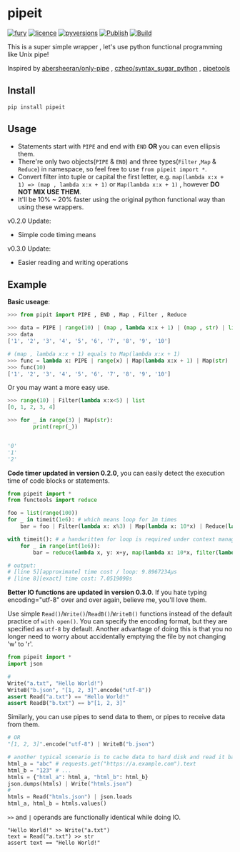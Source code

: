 # pipeit
[![fury](https://badge.fury.io/py/pipeit.svg)](https://badge.fury.io/py/pipeit)
[![licence](https://img.shields.io/github/license/GoodManWEN/pipeit)](https://github.com/GoodManWEN/pipeit/blob/master/LICENSE)
[![pyversions](https://img.shields.io/pypi/pyversions/pipeit.svg)](https://pypi.org/project/pipeit/)
[![Publish](https://github.com/GoodManWEN/pipeit/workflows/Publish/badge.svg)](https://github.com/GoodManWEN/pipeit/actions?query=workflow:Publish)
[![Build](https://github.com/GoodManWEN/pipeit/workflows/Build/badge.svg)](https://github.com/GoodManWEN/pipeit/actions?query=workflow:Build)

This is a super simple wrapper , let's use python functional programming like Unix pipe!

Inspired by [abersheeran/only-pipe](https://github.com/abersheeran/only-pipe) , [czheo/syntax_sugar_python](https://github.com/czheo/syntax_sugar_python) , [pipetools](https://pypi.org/project/pipetools/)

## Install

    pip install pipeit

## Usage
- Statements start with `PIPE` and end with `END` **OR** you can even ellipsis them.
- There're only two objects(`PIPE` & `END`) and three types(`Filter` ,`Map` & `Reduce`) in namespace, so feel free to use `from pipeit import *`.
- Convert filter into tuple or capital the first letter, e.g. `map(lambda x:x + 1) => (map , lambda x:x + 1)` or `Map(lambda x:x + 1)` , however **DO NOT MIX USE THEM**.
- It'll be 10% ~ 20% faster using the original python functional way than using these wrappers.

v0.2.0 Update:
- Simple code timing means

v0.3.0 Update:
- Easier reading and writing operations

## Example
**Basic useage**: 
```Python
>>> from pipit import PIPE , END , Map , Filter , Reduce

>>> data = PIPE | range(10) | (map , lambda x:x + 1) | (map , str) | list | END
>>> data
['1', '2', '3', '4', '5', '6', '7', '8', '9', '10']

# (map , lambda x:x + 1) equals to Map(lambda x:x + 1)
>>> func = lambda x: PIPE | range(x) | Map(lambda x:x + 1) | Map(str) | list | END
>>> func(10)
['1', '2', '3', '4', '5', '6', '7', '8', '9', '10']
```

Or you may want a more easy use.
```Python
>>> range(10) | Filter(lambda x:x<5) | list
[0, 1, 2, 3, 4]

>>> for _ in range(3) | Map(str):
        print(repr(_))


'0'
'1'
'2'
```

**Code timer updated in version 0.2.0**, you can easily detect the execution time of code blocks or statements.
```Python
from pipeit import *
from functools import reduce

foo = list(range(100))
for _ in timeit(1e6): # which means loop for 1m times
    bar = foo | Filter(lambda x: x%3) | Map(lambda x: 10*x) | Reduce(lambda x, y: x+y) | int

with timeit(): # a handwritten for loop is required under context manager mode
    for _ in range(int(1e6)):
        bar = reduce(lambda x, y: x+y, map(lambda x: 10*x, filter(lambda x: x%3, foo)))

# output: 
# [line 5][approximate] time cost / loop: 9.8967234μs
# [line 8][exact] time cost: 7.0519098s 
```

**Better IO functions are updated in version 0.3.0**. If you hate typing encoding="utf-8" over and over again, believe me, you'll love them.

Use simple `Read()`/`Write()`/`ReadB()`/`WriteB()` functions instead of the default practice of `with open()`. You can specify the encoding format, but they are specified as `utf-8` by default. Another advantage of doing this is that you no longer need to worry about accidentally emptying the file by not changing 'w' to 'r'.

```Python
from pipeit import *
import json

# 
Write("a.txt", "Hello World!")
WriteB("b.json", "[1, 2, 3]".encode("utf-8"))
assert Read("a.txt") == "Hello World!"
assert ReadB("b.txt") == b"[1, 2, 3]"
```
Similarly, you can use pipes to send data to them, or pipes to receive data from them.
```Python
# OR
"[1, 2, 3]".encode("utf-8") | WriteB("b.json")

# another typical scenario is to cache data to hard disk and read it back again
html_a = "abc" # requests.get("https://a.example.com").text
html_b = "123" # ...
htmls = {"html_a": html_a, "html_b": html_b}
json.dumps(htmls) | Write("htmls.json")
# 
htmls = Read("htmls.json") | json.loads
html_a, html_b = htmls.values()
```
`>>` and `|` operands are functionally identical while doing IO.
```
"Hello World!" >> Write("a.txt")
text = Read("a.txt") >> str
assert text == "Hello World!"
```
